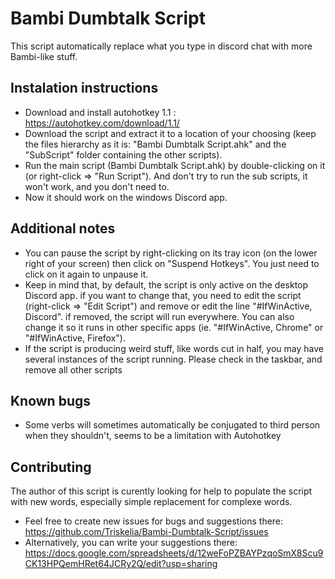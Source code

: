 # Bambi Dumbtalk Script

This script automatically replace what you type in discord chat with more Bambi-like stuff.

## Instalation instructions
- Download and install autohotkey 1.1 : https://autohotkey.com/download/1.1/
- Download the script and extract it to a location of your choosing (keep the files hierarchy as it is: "Bambi Dumbtalk Script.ahk" and the "SubScript" folder containing the other scripts).
- Run the main script (Bambi Dumbtalk Script.ahk) by double-clicking on it (or right-click => "Run Script"). And don't try to run the sub scripts, it won't work, and you don't need to.
- Now it should work on the windows Discord app.

## Additional notes
- You can pause the script by right-clicking on its tray icon (on the lower right of your screen) then click on "Suspend Hotkeys". You just need to click on it again to unpause it.
- Keep in mind that, by default, the script is only active on the desktop Discord app. if you want to change that, you need to edit the script (right-click => "Edit Script") and remove or edit the line "#IfWinActive, Discord". if removed, the script will run everywhere. You can also change it so it runs in other specific apps (ie. "#IfWinActive, Chrome" or "#IfWinActive, Firefox").
- If the script is producing weird stuff, like words cut in half, you may have several instances of the script running. Please check in the taskbar, and remove all other scripts

## Known bugs
- Some verbs will sometimes automatically be conjugated to third person when they shouldn't, seems to be a limitation with Autohotkey

## Contributing
The author of this script is curently looking for help to populate the script with new words, especially simple replacement for complexe words.
- Feel free to create new issues for bugs and suggestions there: https://github.com/Triskelia/Bambi-Dumbtalk-Script/issues
- Alternatively, you can write your suggestions there: https://docs.google.com/spreadsheets/d/12weFoPZBAYPzqoSmX8Scu9CK13HPQemHRet64JCRy2Q/edit?usp=sharing
